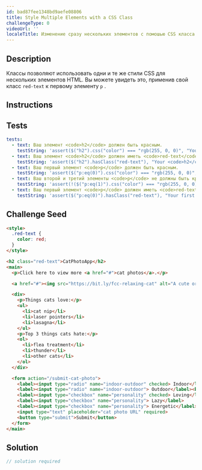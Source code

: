 ```yaml
---
id: bad87fee1348bd9aefe08806
title: Style Multiple Elements with a CSS Class
challengeType: 0
videoUrl: ''
localeTitle: Изменение сразу нескольких элементов с помошью CSS класса
---
```


## Description
<section id="description"> Классы позволяют использовать одни и те же стили CSS для нескольких элементов HTML. Вы можете увидеть это, применив свой класс <code>red-text</code> к первому элементу <code>p</code> . </section>

## Instructions
<section id="instructions">
</section>

## Tests
<section id='tests'>

```yml
tests:
  - text: Ваш элемент <code>h2</code> должен быть красным.
    testString: 'assert($("h2").css("color") === "rgb(255, 0, 0)", "Your <code>h2</code> element should be red.");'
  - text: Ваш элемент <code>h2</code> должен иметь <code>red-text</code> .
    testString: 'assert($("h2").hasClass("red-text"), "Your <code>h2</code> element should have the class <code>red-text</code>.");'
  - text: Ваш первый элемент <code>p</code> должен быть красным.
    testString: 'assert($("p:eq(0)").css("color") === "rgb(255, 0, 0)", "Your first <code>p</code> element should be red.");'
  - text: Ваш второй и третий элементы <code>p</code> не должны быть красными.
    testString: 'assert(!($("p:eq(1)").css("color") === "rgb(255, 0, 0)") && !($("p:eq(2)").css("color") === "rgb(255, 0, 0)"), "Your second and third <code>p</code> elements should not be red.");'
  - text: Ваш первый элемент <code>p</code> должен иметь <code>red-text</code> класса.
    testString: 'assert($("p:eq(0)").hasClass("red-text"), "Your first <code>p</code> element should have the class <code>red-text</code>.");'

```

</section>

## Challenge Seed
<section id='challengeSeed'>

<div id='html-seed'>

```html
<style>
  .red-text {
    color: red;
  }
</style>

<h2 class="red-text">CatPhotoApp</h2>
<main>
  <p>Click here to view more <a href="#">cat photos</a>.</p>

  <a href="#"><img src="https://bit.ly/fcc-relaxing-cat" alt="A cute orange cat lying on its back."></a>

  <div>
    <p>Things cats love:</p>
    <ul>
      <li>cat nip</li>
      <li>laser pointers</li>
      <li>lasagna</li>
    </ul>
    <p>Top 3 things cats hate:</p>
    <ol>
      <li>flea treatment</li>
      <li>thunder</li>
      <li>other cats</li>
    </ol>
  </div>

  <form action="/submit-cat-photo">
    <label><input type="radio" name="indoor-outdoor" checked> Indoor</label>
    <label><input type="radio" name="indoor-outdoor"> Outdoor</label><br>
    <label><input type="checkbox" name="personality" checked> Loving</label>
    <label><input type="checkbox" name="personality"> Lazy</label>
    <label><input type="checkbox" name="personality"> Energetic</label><br>
    <input type="text" placeholder="cat photo URL" required>
    <button type="submit">Submit</button>
  </form>
</main>

```

</div>



</section>

## Solution
<section id='solution'>

```js
// solution required
```
</section>
